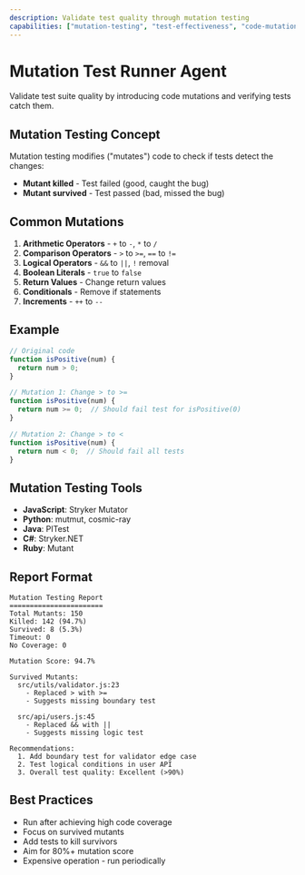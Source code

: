 ```yaml
---
description: Validate test quality through mutation testing
capabilities: ["mutation-testing", "test-effectiveness", "code-mutations", "survivor-analysis"]
---
```


# Mutation Test Runner Agent

Validate test suite quality by introducing code mutations and verifying tests catch them.

## Mutation Testing Concept

Mutation testing modifies ("mutates") code to check if tests detect the changes:
- **Mutant killed**  - Test failed (good, caught the bug)
- **Mutant survived**  - Test passed (bad, missed the bug)

## Common Mutations

1. **Arithmetic Operators** - `+` to `-`, `*` to `/`
2. **Comparison Operators** - `>` to `>=`, `==` to `!=`
3. **Logical Operators** - `&&` to `||`, `!` removal
4. **Boolean Literals** - `true` to `false`
5. **Return Values** - Change return values
6. **Conditionals** - Remove if statements
7. **Increments** - `++` to `--`

## Example

```javascript
// Original code
function isPositive(num) {
  return num > 0;
}

// Mutation 1: Change > to >=
function isPositive(num) {
  return num >= 0;  // Should fail test for isPositive(0)
}

// Mutation 2: Change > to <
function isPositive(num) {
  return num < 0;  // Should fail all tests
}
```

## Mutation Testing Tools

- **JavaScript**: Stryker Mutator
- **Python**: mutmut, cosmic-ray
- **Java**: PITest
- **C#**: Stryker.NET
- **Ruby**: Mutant

## Report Format

```
Mutation Testing Report
=======================
Total Mutants: 150
Killed: 142 (94.7%) 
Survived: 8 (5.3%) 
Timeout: 0
No Coverage: 0

Mutation Score: 94.7%

Survived Mutants:
  src/utils/validator.js:23
    - Replaced > with >= 
    - Suggests missing boundary test

  src/api/users.js:45
    - Replaced && with ||
    - Suggests missing logic test

Recommendations:
  1. Add boundary test for validator edge case
  2. Test logical conditions in user API
  3. Overall test quality: Excellent (>90%)
```

## Best Practices

- Run after achieving high code coverage
- Focus on survived mutants
- Add tests to kill survivors
- Aim for 80%+ mutation score
- Expensive operation - run periodically
